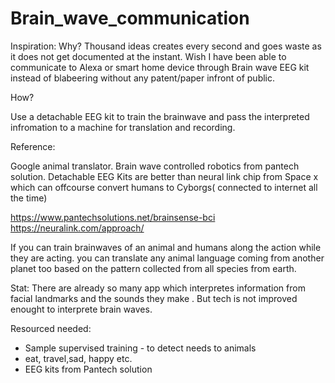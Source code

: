 # Brain_wave_communication

Inspiration:
Why? 
Thousand ideas creates every second and goes waste as it does not get documented at the instant.
Wish I have been able to communicate to Alexa or smart home device through Brain wave EEG kit instead of blabeering without any patent/paper infront of public.

How?

Use a detachable EEG kit to train the brainwave and pass the interpreted infromation to a machine for translation and recording.

Reference:

Google animal translator.
Brain wave controlled robotics from pantech solution. 
Detachable EEG Kits are better than neural link chip from Space x which can offcourse convert humans to Cyborgs( connected to internet all the time)

https://www.pantechsolutions.net/brainsense-bci
https://neuralink.com/approach/


If you can train brainwaves of an animal and humans along the action while they are acting.
you can translate any animal language coming from another planet too based on the pattern collected from all species from earth.


Stat:
There are already so many app which interpretes information from facial landmarks and the sounds they make .
But tech is not improved enought to interprete brain waves.

Resourced needed:
- Sample supervised training - to detect needs to animals
- eat, travel,sad, happy etc.
- EEG kits from Pantech solution

